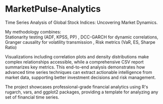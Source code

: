 # MarketPulse-Analytics
Time Series Analysis of Global Stock Indices: Uncovering Market Dynamics. 

My methodology combines:  
Stationarity testing (ADF, KPSS, PP)  ,
DCC-GARCH for dynamic correlations, 
Granger causality for volatility transmission , 
Risk metrics (VaR, ES, Sharpe Ratio)

Visualizations including correlation plots and density distributions make complex relationships accessible, while a comprehensive CSV report summarizes key metrics. This end-to-end analysis demonstrates how advanced time series techniques can extract actionable intelligence from market data, supporting better investment decisions and risk management.

The project showcases professional-grade financial analytics using R's rugarch, vars, and ggplot2 packages, providing a template for analyzing any set of financial time series.
